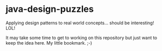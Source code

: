 # java-design-puzzles
Applying design patterns to real world concepts... should be interesting! LOL!

It may take some time to get to working on this repository but just want to keep the idea here. My little bookmark. ;-)
